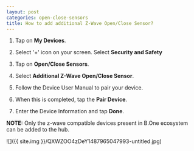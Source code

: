 ```yaml
---
layout: post
categories: open-close-sensors
title: How to add additional Z-Wave Open/Close Sensor?
---
```


1. Tap on **My Devices**.

2. Select '+' icon on your screen. Select **Security and Safety**

3. Tap on **Open/Close Sensors**.

4. Select **Additional Z-Wave Open/Close Sensor**.

5. Follow the Device User Manual to pair your device.

6. When this is completed, tap the **Pair Device**.

7. Enter the Device Information and tap **Done**.

**NOTE:** Only the z-wave compatible devices present in B.One ecosystem can be added to the hub.

![]({{ site.img }}/QXWZOO4zDeY1487965047993-untitled.jpg)